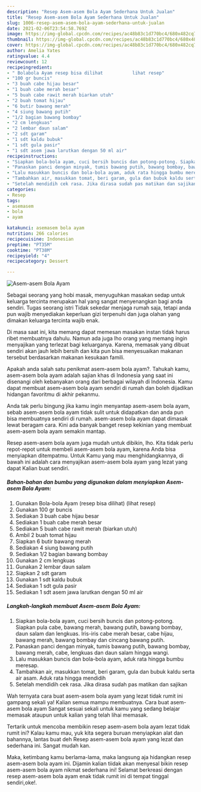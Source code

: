 ```yaml
---
description: "Resep Asem-asem Bola Ayam Sederhana Untuk Jualan"
title: "Resep Asem-asem Bola Ayam Sederhana Untuk Jualan"
slug: 1006-resep-asem-asem-bola-ayam-sederhana-untuk-jualan
date: 2021-02-06T23:54:58.769Z
image: https://img-global.cpcdn.com/recipes/ac48b83c1d770bc4/680x482cq70/asem-asem-bola-ayam-foto-resep-utama.jpg
thumbnail: https://img-global.cpcdn.com/recipes/ac48b83c1d770bc4/680x482cq70/asem-asem-bola-ayam-foto-resep-utama.jpg
cover: https://img-global.cpcdn.com/recipes/ac48b83c1d770bc4/680x482cq70/asem-asem-bola-ayam-foto-resep-utama.jpg
author: Amelia Yates
ratingvalue: 4.4
reviewcount: 12
recipeingredient:
- " Bolabola Ayam resep bisa dilihat           lihat resep"
- "100 gr buncis"
- "3 buah cabe hijau besar"
- "1 buah cabe merah besar"
- "5 buah cabe rawit merah biarkan utuh"
- "2 buah tomat hijau"
- "6 butir bawang merah"
- "4 siung bawang putih"
- "1/2 bagian bawang bombay"
- "2 cm lengkuas"
- "2 lembar daun salam"
- "2 sdt garam"
- "1 sdt kaldu bubuk"
- "1 sdt gula pasir"
- "1 sdt asem jawa larutkan dengan 50 ml air"
recipeinstructions:
- "Siapkan bola-bola ayam, cuci bersih buncis dan potong-potong. Siapkan pula cabe, bawang merah, bawang putih, bawang bombay, daun salam dan lengkuas. Iris-iris cabe merah besar, cabe hijau, bawang merah, bawang bombay dan cincang bawang putih."
- "Panaskan panci dengan minyak, tumis bawang putih, bawang bombay, bawang merah, cabe, lengkuas dan daun salam hingga wangi."
- "Lalu masukkan buncis dan bola-bola ayam, aduk rata hingga bumbu meresap."
- "Tambahkan air, masukkan tomat, beri garam, gula dan bubuk kaldu serta air asam. Aduk rata hingga mendidih"
- "Setelah mendidih cek rasa. Jika dirasa sudah pas matikan dan sajikan"
categories:
- Resep
tags:
- asemasem
- bola
- ayam

katakunci: asemasem bola ayam 
nutrition: 266 calories
recipecuisine: Indonesian
preptime: "PT35M"
cooktime: "PT38M"
recipeyield: "4"
recipecategory: Dessert

---
```



![Asem-asem Bola Ayam](https://img-global.cpcdn.com/recipes/ac48b83c1d770bc4/680x482cq70/asem-asem-bola-ayam-foto-resep-utama.jpg)

Sebagai seorang yang hobi masak, menyuguhkan masakan sedap untuk keluarga tercinta merupakan hal yang sangat menyenangkan bagi anda sendiri. Tugas seorang istri Tidak sekedar menjaga rumah saja, tetapi anda pun wajib menyediakan keperluan gizi terpenuhi dan juga olahan yang dimakan keluarga tercinta wajib enak.

Di masa  saat ini, kita memang dapat memesan masakan instan tidak harus ribet membuatnya dahulu. Namun ada juga lho orang yang memang ingin menyajikan yang terlezat bagi keluarganya. Karena, memasak yang dibuat sendiri akan jauh lebih bersih dan kita pun bisa menyesuaikan makanan tersebut berdasarkan makanan kesukaan famili. 



Apakah anda salah satu penikmat asem-asem bola ayam?. Tahukah kamu, asem-asem bola ayam adalah sajian khas di Indonesia yang saat ini disenangi oleh kebanyakan orang dari berbagai wilayah di Indonesia. Kamu dapat membuat asem-asem bola ayam sendiri di rumah dan boleh dijadikan hidangan favoritmu di akhir pekanmu.

Anda tak perlu bingung jika kamu ingin menyantap asem-asem bola ayam, sebab asem-asem bola ayam tidak sulit untuk didapatkan dan anda pun bisa membuatnya sendiri di rumah. asem-asem bola ayam dapat dimasak lewat beragam cara. Kini ada banyak banget resep kekinian yang membuat asem-asem bola ayam semakin mantap.

Resep asem-asem bola ayam juga mudah untuk dibikin, lho. Kita tidak perlu repot-repot untuk membeli asem-asem bola ayam, karena Anda bisa menyiapkan ditempatmu. Untuk Kamu yang mau menghidangkannya, di bawah ini adalah cara menyajikan asem-asem bola ayam yang lezat yang dapat Kalian buat sendiri.

<!--inarticleads1-->

##### Bahan-bahan dan bumbu yang digunakan dalam menyiapkan Asem-asem Bola Ayam:

1. Gunakan  Bola-bola Ayam (resep bisa dilihat)           (lihat resep)
1. Gunakan 100 gr buncis
1. Sediakan 3 buah cabe hijau besar
1. Sediakan 1 buah cabe merah besar
1. Sediakan 5 buah cabe rawit merah (biarkan utuh)
1. Ambil 2 buah tomat hijau
1. Siapkan 6 butir bawang merah
1. Sediakan 4 siung bawang putih
1. Sediakan 1/2 bagian bawang bombay
1. Gunakan 2 cm lengkuas
1. Gunakan 2 lembar daun salam
1. Siapkan 2 sdt garam
1. Gunakan 1 sdt kaldu bubuk
1. Sediakan 1 sdt gula pasir
1. Sediakan 1 sdt asem jawa larutkan dengan 50 ml air




<!--inarticleads2-->

##### Langkah-langkah membuat Asem-asem Bola Ayam:

1. Siapkan bola-bola ayam, cuci bersih buncis dan potong-potong. Siapkan pula cabe, bawang merah, bawang putih, bawang bombay, daun salam dan lengkuas. Iris-iris cabe merah besar, cabe hijau, bawang merah, bawang bombay dan cincang bawang putih.
1. Panaskan panci dengan minyak, tumis bawang putih, bawang bombay, bawang merah, cabe, lengkuas dan daun salam hingga wangi.
1. Lalu masukkan buncis dan bola-bola ayam, aduk rata hingga bumbu meresap.
1. Tambahkan air, masukkan tomat, beri garam, gula dan bubuk kaldu serta air asam. Aduk rata hingga mendidih
1. Setelah mendidih cek rasa. Jika dirasa sudah pas matikan dan sajikan




Wah ternyata cara buat asem-asem bola ayam yang lezat tidak rumit ini gampang sekali ya! Kalian semua mampu membuatnya. Cara buat asem-asem bola ayam Sangat sesuai sekali untuk kamu yang sedang belajar memasak ataupun untuk kalian yang telah lihai memasak.

Tertarik untuk mencoba membikin resep asem-asem bola ayam lezat tidak rumit ini? Kalau kamu mau, yuk kita segera buruan menyiapkan alat dan bahannya, lantas buat deh Resep asem-asem bola ayam yang lezat dan sederhana ini. Sangat mudah kan. 

Maka, ketimbang kamu berlama-lama, maka langsung aja hidangkan resep asem-asem bola ayam ini. Dijamin kalian tiidak akan menyesal bikin resep asem-asem bola ayam nikmat sederhana ini! Selamat berkreasi dengan resep asem-asem bola ayam enak tidak rumit ini di tempat tinggal sendiri,oke!.


